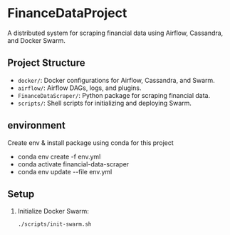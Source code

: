 
# FinanceDataProject

A distributed system for scraping financial data using Airflow, Cassandra, and Docker Swarm.

## Project Structure
- `docker/`: Docker configurations for Airflow, Cassandra, and Swarm.
- `airflow/`: Airflow DAGs, logs, and plugins.
- `FinanceDataScraper/`: Python package for scraping financial data.
- `scripts/`: Shell scripts for initializing and deploying Swarm.


## environment
Create env & install package using conda for this project

-   conda env create -f env.yml
-   conda activate financial-data-scraper
-   conda env update --file env.yml

## Setup
1. Initialize Docker Swarm:
   ```bash
   ./scripts/init-swarm.sh